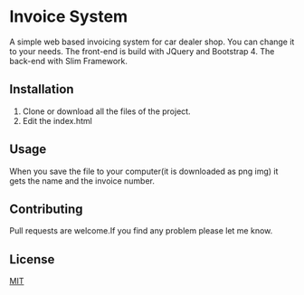 # Invoice System

A simple web based invoicing system for car dealer shop. You can change it to your needs.
The front-end is build with JQuery and Bootstrap 4.
The back-end with Slim Framework.


## Installation

1) Clone or download all the files of the project.
2) Edit the index.html

## Usage

When you save the file to your computer(it is downloaded as png img) it gets the name and the invoice number.

## Contributing

Pull requests are welcome.If you find any problem please let me know.

## License
[MIT](https://choosealicense.com/licenses/mit/)
